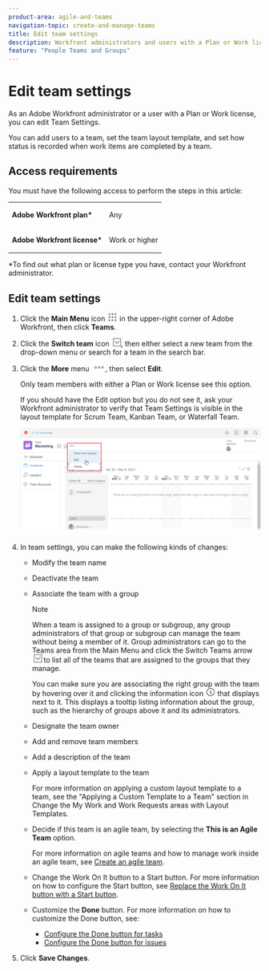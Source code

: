 ```yaml
---
product-area: agile-and-teams
navigation-topic: create-and-manage-teams
title: Edit team settings
description: Workfront administrators and users with a Plan or Work license can edit Team Settings.
feature: "People Teams and Groups"
---
```


# Edit team settings

As an Adobe Workfront administrator or a user with a Plan or Work license, you can edit Team Settings.

You can add users to a team, set the team layout template, and set how status is recorded when work items are completed by a team.

## Access requirements

You must have the following access to perform the steps in this article:

<table style="table-layout:auto"> 
 <col> 
 </col> 
 <col> 
 </col> 
 <tbody> 
  <tr> 
   <td role="rowheader"><strong>Adobe Workfront plan*</strong></td> 
   <td> <p>Any</p> </td> 
  </tr> 
  <tr> 
   <td role="rowheader"><strong>Adobe Workfront license*</strong></td> 
   <td> <p>Work or higher</p> </td> 
  </tr> 
 </tbody> 
</table>

&#42;To find out what plan or license type you have, contact your Workfront administrator.

## Edit team settings

1. Click the **Main Menu** icon ![](assets/main-menu-icon.png) in the upper-right corner of Adobe Workfront, then click **Teams**.

1. Click the **Switch team** icon ![Switch team icon](assets/switch-team-icon.png), then either select a new team from the drop-down menu or search for a team in the search bar.

1. Click the **More** menu ![](assets/more-icon.png), then select **Edit**.

   Only team members with either a Plan or Work license see this option. 
    
   If you should have the Edit option but you do not see it, ask your Workfront administrator to verify that Team Settings is visible in the layout template for Scrum Team, Kanban Team, or Waterfall Team.

   ![](assets/edit-team-settings-1.png)

1. In team settings, you can make the following kinds of changes:

   * Modify the team name
   * Deactivate the team
   * Associate the team with a group

     >[!NOTE]
     >
     >When a team is assigned to a group or subgroup, any group administrators of that group or subgroup can manage the team without being a member of it. Group administrators can go to the Teams area from the Main Menu and click the Switch Teams arrow ![Switch team icon](assets/switch-team-icon.png) to list all of the teams that are assigned to the groups that they manage.

     You can make sure you are associating the right group with the team by hovering over it and clicking the information icon ![](assets/info-icon.png) that displays next to it. This displays a tooltip listing information about the group, such as the hierarchy of groups above it and its administrators.
   
   * Designate the team owner
   * Add and remove team members
   * Add a description of the team
   * Apply a layout template to the team

     For more information on applying a custom layout template to a team, see the "Applying a Custom Template to a Team" section in Change the My Work and Work Requests areas with Layout Templates.
   
   * Decide if this team is an agile team, by selecting the **This is an Agile Team** option.

     For more information on agile teams and how to manage work inside an agile team, see [Create an agile team](../../agile/get-started-with-agile-in-workfront/create-an-agile-team.md).
   
   * Change the Work On It button to a Start button. For more information on how to configure the Start button, see [Replace the Work On It button with a Start button](../../people-teams-and-groups/create-and-manage-teams/work-on-it-button-to-start-button.md).
   * Customize the **Done** button. For more information on how to customize the Done button, see:

      * [Configure the Done button for tasks](../../people-teams-and-groups/create-and-manage-teams/configure-the-done-button-for-tasks.md) 
      * [Configure the Done button for issues](../../people-teams-and-groups/create-and-manage-teams/configure-the-done-button-for-issues.md)

1. Click **Save Changes**.

